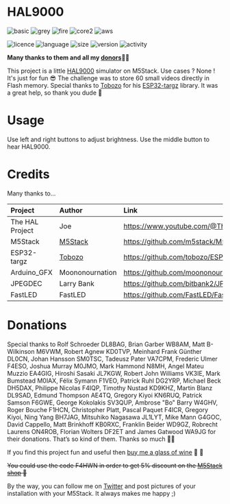 # HAL9000
![basic](https://img.shields.io/badge/M5Stack-BASIC-blue)
![grey](https://img.shields.io/badge/M5Stack-GREY-blue)
![fire](https://img.shields.io/badge/M5Stack-FIRE-orange)
![core2](https://img.shields.io/badge/M5Stack-CORE2-green)
![aws](https://img.shields.io/badge/M5Stack-AWS-orange)

![licence](https://img.shields.io/github/license/armel/ICSMeter)
![language](https://img.shields.io/github/languages/top/armel/ICSMeter)
![size](https://img.shields.io/github/repo-size/armel/ICSMeter)
![version](https://img.shields.io/github/v/release/armel/ICSMeter)
![activity](https://img.shields.io/github/commit-activity/y/armel/ICSMeter)

**Many thanks to them and all my [donors](#donations)🙏🏻** 

This project is a little [HAL9000](https://en.wikipedia.org/wiki/HAL_9000) simulator on M5Stack. Use cases ? None ! It's just for fun 😎 The challenge was to store 60 small videos directly in Flash memory. Special thanks to [Tobozo](https://twitter.com/TobozoTagada) for his [ESP32-targz](https://github.com/tobozo/ESP32-targz) library. It was a great help, so thank you dude 🤗

# Usage

Use left and right buttons to adjust brightness. Use the middle button to hear HAL9000.

# Credits
 
Many thanks to...

| Project             | Author                                                |  Link                                           |
|:------------------- | :---------------------------------------------------- | :---------------------------------------------- |
| The HAL Project     | Joe                                                   | https://www.youtube.com/@TheHALProject/featured |
| M5Stack             | [M5Stack](https://twitter.com/M5Stack)                | https://github.com/m5stack/M5Stack              |
| ESP32-targz         | [Tobozo](https://twitter.com/TobozoTagada)            | https://github.com/tobozo/ESP32-targz           |
| Arduino_GFX         | Moononournation                                       | https://github.com/moononournation/Arduino_GFX  |
| JPEGDEC             | Larry Bank                                            | https://github.com/bitbank2/JPEGDEC             |
| FastLED             | FastLED                                               | https://github.com/FastLED/FastLED              |

# Donations

Special thanks to Rolf Schroeder DL8BAG, Brian Garber WB8AM, Matt B-Wilkinson M6VWM, Robert Agnew KD0TVP, Meinhard Frank Günther DL0CN, Johan Hansson SM0TSC, Tadeusz Pater VA7CPM, Frederic Ulmer F4ESO, Joshua Murray M0JMO, Mark Hammond N8MH, Angel Mateu Muzzio EA4GIG, Hiroshi Sasaki JL7KGW, Robert John Williams VK3IE, Mark Bumstead M0IAX, Félix Symann F1VEO, Patrick Ruhl DG2YRP, Michael Beck DH5DAX, Philippe Nicolas F4IQP, Timothy Nustad KD9KHZ, Martin Blanz DL9SAD, Edmund Thompson AE4TQ, Gregory Kiyoi KN6RUQ, Patrick Samson F6GWE, George Kokolakis SV3QUP, Ambrose "Bo" Barry W4GHV, Roger Bouche F1HCN, Christopher Platt, Pascal Paquet F4ICR, Gregory Kiyoi, Ning Yang BH7JAG, Mitsuhiko Nagasawa JL1LYT, Mike Mann G4GOC, David Cappello, Matt Brinkhoff KB0RXC, Franklin Beider WD9GZ, Robrecht Laurens ON4ROB, Florian Wolters DF2ET and James Gatwood WA9JG for their donations. That’s so kind of them. Thanks so much 🙏🏻

If you find this project fun and useful then [buy me a glass of wine](https://www.paypal.me/F4HWN) 🍷 🤗 

~~You could use the code F4HWN in order to get 5% discount on the [M5Stack shop](https://shop.m5stack.com/?ref=LUxetaH4) 🎁~~

By the way, you can follow me on [Twitter](https://twitter.com/F4HWN) and post pictures of your installation with your M5Stack. It always makes me happy ;) 
